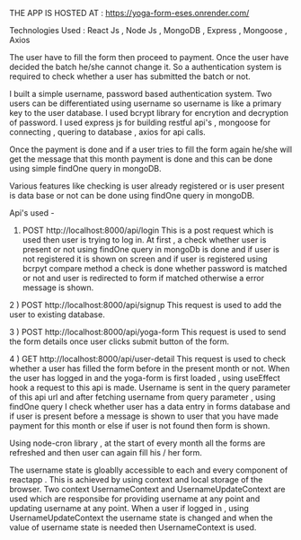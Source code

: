 THE APP IS HOSTED AT : https://yoga-form-eses.onrender.com/

Technologies Used : React Js , Node Js , MongoDB , Express , Mongoose , Axios

The user have to fill the form then proceed to payment. Once the user have decided the batch he/she cannot change it. So a authentication system is 
required to check whether a user has submitted the batch or not. 

I built a simple username, password based authentication system. Two users can be differentiated using username so username is like a primary key to the user database. 
I used bcrypt library for encrytion and decryption of password. I used express js for building restful api's , mongoose for connecting , quering to database , axios for api calls.

Once the payment is done and if a user tries to fill the form again he/she will get the message that this month payment is done and this can be done using simple findOne query in mongoDB.

Various features like checking is user already registered or is user present is data base or not can be done using findOne query in mongoDB.

Api's used - 
1) POST http://localhost:8000/api/login
   This is a post request which is used then user is trying to log in. At first , a check whether user is present or not using findOne query in mongoDb is done and if user is not registered
   it is shown on screen and if user is registered using bcrpyt compare method a check is done whether password is matched or not and user is redirected to form if matched otherwise a 
   error message is shown.

2 ) POST http://localhost:8000/api/signup
    This request is used to add the user to existing database.

3 ) POST  http://localhost:8000/api/yoga-form
    This request is used to send the form details once user clicks submit button of the form.

4 ) GET http://localhost:8000/api/user-detail
    This request is used to check whether a user has filled the form before in the present month or not. When the user has logged in and the yoga-form is first loaded , using useEffect hook
    a request to this api is made. Username is sent in the query parameter of this api url and after fetching username from query parameter , using findOne query I check whether user has a
    data entry in forms database and if user is present before a message is shown to user that you have made payment for this month or else if user is not found then form is shown.

Using node-cron library , at the start of every month all the forms are refreshed and then user can again fill his / her form.

The username state is gloablly accessible to each and every component of reactapp . This is achieved by using context and local storage of the browser. Two context UsernameContext and 
UsernameUpdateContext are used which are responsibe for providing username at any point and updating username at any point. When a user if logged in , using UsernameUpdateContext 
the username state is changed and when the value of username state is needed then UsernameContext is used.
